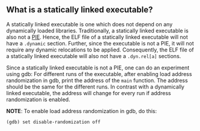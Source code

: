## What is a statically linked executable?

A statically linked executable is one which does not depend on any dynamically 
loaded libraries. Traditionally, a statically linked executable is also not a
[PIE](pie.md). Hence, the ELF file of a statically linked executable will not
have a `.dynamic` section. Further, since the executable is not a PIE, it will
not require any dynamic relocations to be applied. Consequently, the ELF file
of a statically linked executable will also not have a `.dyn.rel[a]` sections.

Since a statically linked executable is not a PIE, one can do an experiment
using gdb: For different runs of the executable, after enabling
load address randomization in gdb, print the address of the `main` function.
The address should be the same for the different runs. In contrast with a
dynamically linked executable, the address will change for every run if
address randomization is enabled.

**NOTE**: To enable load address randomization in gdb, do this:

```
(gdb) set disable-randomization off
```
